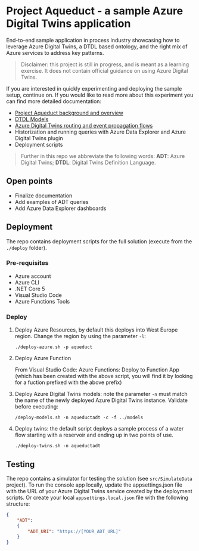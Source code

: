 # Project Aqueduct - a sample Azure Digital Twins application

End-to-end sample application in process industry showcasing how to leverage Azure Digital Twins, a DTDL based ontology, and the right mix of Azure services to address key patterns.

> Disclaimer: this project is still in progress, and is meant as a learning exercise. It does not contain official guidance on using Azure Digital Twins.

If you are interested in quickly experimenting and deploying the sample setup, continue on. If you would like to read more about this experiment you can find more detailed documentation:
- [Project Aqueduct background and overview](docs/README.md)
- [DTDL Models](docs/dtdl.md)
- [Azure Digital Twins routing and event propagation flows](docs/routing.md)
- Historization and running queries with Azure Data Explorer and Azure Digital Twins plugin
- Deployment scripts

> Further in this repo we abbreviate the following words: **ADT**: Azure Digital Twins;  **DTDL**: Digital Twins Definition Language.

## Open points

- Finalize documentation
- Add examples of ADT queries
- Add Azure Data Explorer dashboards

## Deployment

The repo contains deployment scripts for the full solution (execute from the `./deploy` folder).

### Pre-requisites
- Azure account
- Azure CLI
- .NET Core 5
- Visual Studio Code
- Azure Functions Tools

### Deploy

1. Deploy Azure Resources, by default this deploys into West Europe region. Change the region by using the parameter `-l`:

    `./deploy-azure.sh -p aqueduct`

2. Deploy Azure Function

    From Visual Studio Code: Azure Functions: Deploy to Function App (which has been created with the above script, you will find it by looking for a fuction prefixed with the above prefix)

3. Deploy Azure Digital Twins models: note the parameter `-n` must match the name of the newly deployed Azure Digital Twins instance. Validate before executing:

    `/deploy-models.sh -n aqueductadt -c -f ../models`

4. Deploy twins: the default script deploys a sample process of a water flow starting with a reservoir and ending up in two points of use. 

    `./deploy-twins.sh -n aqueductadt`


## Testing

The repo contains a simulator for testing the solution (see `src/SimulateData` project).
To run the console app locally, update the appsettings.json file with the URL of your Azure Digital Twins service created by the deployment scripts. Or create your local `appsettings.local.json` file with the following structure:

```json
{
    "ADT":
    {
        "ADT_URI": "https://[YOUR_ADT_URL]"
    }
}
```


